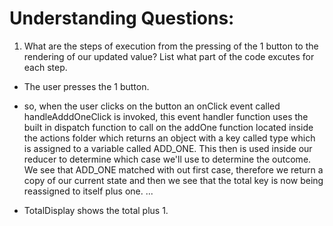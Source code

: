 # Understanding Questions:

1. What are the steps of execution from the pressing of the 1 button to the rendering of our updated value? List what part of the code excutes for each step.

- The user presses the 1 button.
- so, when the user clicks on the button an onClick event called handleAdddOneClick is invoked, this event handler function uses the built in dispatch function to call on the addOne function located inside the actions folder which returns an object with a key called type which is assigned to a variable called ADD_ONE. This then is used inside our reducer to determine which case we'll use to determine the outcome. We see that ADD_ONE matched with out first case, therefore we return a copy of our current state and then we see that the total key is now being reassigned to itself plus one.
  ...

- TotalDisplay shows the total plus 1.
